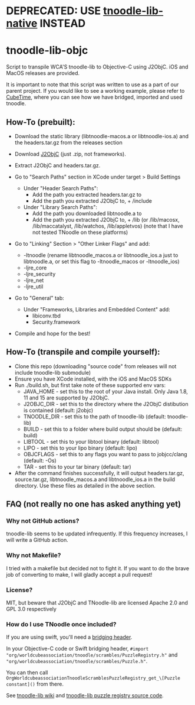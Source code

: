 # DEPRECATED: USE [tnoodle-lib-native](https://github.com/CubeStuffs/tnoodle-lib-native) INSTEAD


# tnoodle-lib-objc

Script to transpile WCA'S tnoodle-lib to Objective-C using J2ObjC. iOS and MacOS releases are provided.

It is important to note that this script was written to use as a part of our parent project. If you would like to see a working example, please refer to [CubeTime](https://github.com/CubeStuffs/CubeTime), where you can see how we have bridged, imported and used tnoodle.

## How-To (prebuilt):
 - Download the static library (libtnoodle-macos.a or libtnoodle-ios.a) and the headers.tar.gz from the releases section
 - Download [J2ObjC](https://github.com/google/j2objc) (just .zip, not frameworks).
 - Extract J2ObjC and headers.tar.gz.
 - Go to "Search Paths" section in XCode under target > Build Settings
   - Under "Header Search Paths":
     - Add the path you extracted headers.tar.gz to
     - Add the path you extracted J2ObjC to, + /include
   - Under "Library Search Paths":
     - Add the path you downloaded libtnoodle.a to
     - Add the path you extracted J2ObjC to, + /lib (or /lib/macosx, /lib/maccatalyst, /lib/watchos, /lib/appletvos) (note that I have not tested TNoodle on these platforms)
 - Go to "Linking" Section > "Other Linker Flags" and add:
   - -ltnoodle (rename libtnoodle_macos.a or libtnoodle_ios.a just to libtnoodle.a, or set this flag to -ltnoodle_macos or -ltnoodle_ios)
   - -ljre_core
   - -ljre_security
   - -ljre_net
   - -ljre_util
 - Go to "General" tab:
    - Under "Frameworks, Libraries and Embedded Content" add:
      - libiconv.tbd
      - Security.framework

 - Compile and hope for the best!

## How-To (transpile and compile yourself):
 - Clone this repo (downloading "source code" from releases will not include tnoodle-lib submodule)
 - Ensure you have XCode installed, with the iOS and MacOS SDKs
 - Run ./build.sh, but first take note of these supported env vars:
   - JAVA_HOME - set this to the root of your Java install. Only Java 1.8, 11 and 15 are supported by J2ObjC.
   - J2OBJC_DIR - set this to the directory where the J2ObjC distibution is contained (default: j2objc)
   - TNOODLE_DIR - set this to the path of tnoodle-lib (default: tnoodle-lib)
   - BUILD - set this to a folder where build output should be (default: build)
   - LIBTOOL - set this to your libtool binary (default: libtool)
   - LIPO - set this to your lipo binary (default: lipo)
   - OBJCFLAGS - set this to any flags you want to pass to jobjcc/clang (default: -Os)
   - TAR - set this to your tar binary (default: tar)
 - After the command finishes successfully, it will output headers.tar.gz, source.tar.gz, libtnoodle_macos.a and libtnoodle_ios.a in the build directory. Use these files as detailed in the above section.

## FAQ (not really no one has asked anything yet)
### Why not GitHub actions?
tnoodle-lib seems to be updated infrequently. If this frequency increases, I will write a GitHub action.
### Why not Makefile?
I tried with a makefile but decided not to fight it. If you want to do the brave job of converting to make, I will gladly accept a pull request!
### License?
MIT, but beware that J2ObjC and TNoodle-lib are licensed Apache 2.0 and GPL 3.0 respectively
### How do I use TNoodle once included?
If you are using swift, you'll need a [bridging header](https://developer.apple.com/documentation/swift/imported_c_and_objective-c_apis/importing_objective-c_into_swift).

In your Objective-C code or Swift bridging header, `#import` `"org/worldcubeassociation/tnoodle/scrambles/PuzzleRegistry.h"` and `"org/worldcubeassociation/tnoodle/scrambles/Puzzle.h"`.

You can then call `OrgWorldcubeassociationTnoodleScramblesPuzzleRegistry_get_\[Puzzle constant]()` from there.

See [tnoodle-lib wiki](https://github.com/thewca/tnoodle-lib/wiki/Using-TNoodle-lib-in-your-application) and [tnoodle-lib puzzle registry source code](https://github.com/thewca/tnoodle-lib/blob/master/scrambles/src/main/java/org/worldcubeassociation/tnoodle/scrambles/PuzzleRegistry.java).
